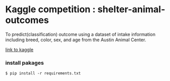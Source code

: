# Kaggle competition : shelter-animal-outcomes
To predict(classification) outcome using a dataset of intake information including breed, color, sex, and age from the Austin Animal Center.

[link to kaggle](https://www.kaggle.com/c/shelter-animal-outcomes)

### install pakages
```
$ pip install -r requirements.txt
```

